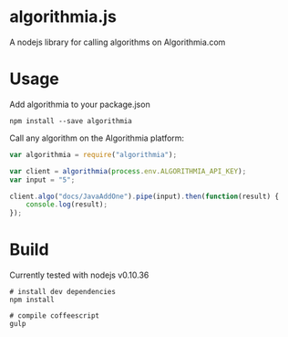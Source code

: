 algorithmia.js
==============

A nodejs library for calling algorithms on Algorithmia.com


Usage
=====

Add algorithmia to your package.json

    npm install --save algorithmia


Call any algorithm on the Algorithmia platform:

```javascript
var algorithmia = require("algorithmia");

var client = algorithmia(process.env.ALGORITHMIA_API_KEY);
var input = "5";

client.algo("docs/JavaAddOne").pipe(input).then(function(result) {
	console.log(result);
});
```

Build
=====

Currently tested with nodejs v0.10.36

    # install dev dependencies
    npm install

    # compile coffeescript
    gulp
